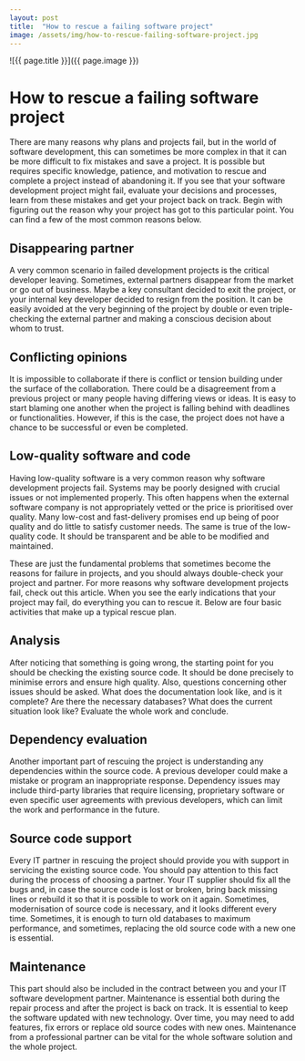 ```yaml
---
layout: post
title:  "How to rescue a failing software project"
image: /assets/img/how-to-rescue-failing-software-project.jpg
---
```


![{{ page.title }}]({{ page.image }})

# How to rescue a failing software project
There are many reasons why plans and projects fail, but in the world of software development, this can sometimes be more complex in that it can be more difficult to fix mistakes and save a project. It is possible but requires specific knowledge, patience, and motivation to rescue and complete a project instead of abandoning it. If you see that your software development project might fail, evaluate your decisions and processes, learn from these mistakes and get your project back on track. Begin with figuring out the reason why your project has got to this particular point. You can find a few of the most common reasons below.


## Disappearing partner
A very common scenario in failed development projects is the critical developer leaving. Sometimes, external partners disappear from the market or go out of business. Maybe a key consultant decided to exit the project, or your internal key developer decided to resign from the position. It can be easily avoided at the very beginning of the project by double or even triple-checking the external partner and making a conscious decision about whom to trust.

## Conflicting opinions
It is impossible to collaborate if there is conflict or tension building under the surface of the collaboration. There could be a disagreement from a previous project or many people having differing views or ideas. It is easy to start blaming one another when the project is falling behind with deadlines or functionalities. However, if this is the case, the project does not have a chance to be successful or even be completed.

## Low-quality software and code
Having low-quality software is a very common reason why software development projects fail. Systems may be poorly designed with crucial issues or not implemented properly. This often happens when the external software company is not appropriately vetted or the price is prioritised over quality. Many low-cost and fast-delivery promises end up being of poor quality and do little to satisfy customer needs. The same is true of the low-quality code. It should be transparent and be able to be modified and maintained.

These are just the fundamental problems that sometimes become the reasons for failure in projects, and you should always double-check your project and partner. For more reasons why software development projects fail, check out this article. When you see the early indications that your project may fail, do everything you can to rescue it. Below are four basic activities that make up a typical rescue plan.

## Analysis
After noticing that something is going wrong, the starting point for you should be checking the existing source code. It should be done precisely to minimise errors and ensure high quality. Also, questions concerning other issues should be asked. What does the documentation look like, and is it complete? Are there the necessary databases? What does the current situation look like? Evaluate the whole work and conclude.

## Dependency evaluation
Another important part of rescuing the project is understanding any dependencies within the source code. A previous developer could make a mistake or program an inappropriate response. Dependency issues may include third-party libraries that require licensing, proprietary software or even specific user agreements with previous developers, which can limit the work and performance in the future.

## Source code support
Every IT partner in rescuing the project should provide you with support in servicing the existing source code. You should pay attention to this fact during the process of choosing a partner. Your IT supplier should fix all the bugs and, in case the source code is lost or broken, bring back missing lines or rebuild it so that it is possible to work on it again. Sometimes, modernisation of source code is necessary, and it looks different every time. Sometimes, it is enough to turn old databases to maximum performance, and sometimes, replacing the old source code with a new one is essential.

## Maintenance
This part should also be included in the contract between you and your IT software development partner. Maintenance is essential both during the repair process and after the project is back on track. It is essential to keep the software updated with new technology. Over time, you may need to add features, fix errors or replace old source codes with new ones. Maintenance from a professional partner can be vital for the whole software solution and the whole project.
